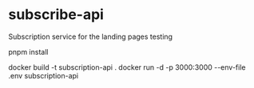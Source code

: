 # subscribe-api

Subscription service for the landing pages testing

pnpm install

docker build -t subscription-api .
docker run -d -p 3000:3000 --env-file .env subscription-api

